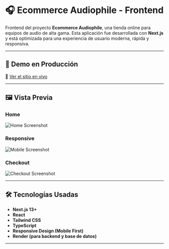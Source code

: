 # 🎧 Ecommerce Audiophile - Frontend

Frontend del proyecto **Ecommerce Audiophile**, una tienda online para equipos de audio de alta gama. Esta aplicación fue desarrollada con **Next.js** y está optimizada para una experiencia de usuario moderna, rápida y responsiva.

---

## 🚀 Demo en Producción

🔗 [Ver el sitio en vivo](https://ecommerce-audiophile.vercel.app)

---

## 🖼️ Vista Previa

### Home

![Home Screenshot](./public/screenshots/home.webp)

### Responsive

![Mobile Screenshot](./public/screenshots/mobile.webp)

### Checkout

![Checkout Screenshot](./public/screenshots/checkout.webp)

---

## 🛠️ Tecnologías Usadas

- **Next.js 13+**
- **React**
- **Tailwind CSS**
- **TypeScript**
- **Responsive Design (Mobile First)**
- **Render (para backend y base de datos)**

---
